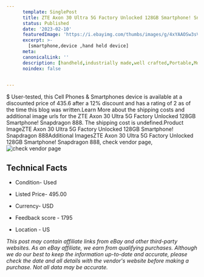 ```yaml
---
      template: SinglePost
      title: ZTE Axon 30 Ultra 5G Factory Unlocked 128GB Smartphone! Snapdragon 888
      status: Published
      date: '2023-02-10'
      featuredImage: 'https://i.ebayimg.com/thumbs/images/g/4xYAAOSw3sVj1q1f/s-l225.jpg'
      excerpt: >-
        [smartphone,device ,hand held device]
      meta:
      canonicalLink: ''
      description: [handheld,industrially made,well crafted,Portable,Mobile,Compact,Convenient,Lightweight,Maneuverable,Man-portable,Miniature,Carriable,Hand-held,Light,Holdable,Transportable,Mobile device,Pocket-sized,On-the-go,Wireless,Cordless,Compact size,Convenient size, smartphone,device ,hand held device]
      noindex: false

        
---
```

$
    User-tested, this Cell Phones & Smartphones device is available at a discounted price of 435.6 after a 12% discount and has a rating of 2 as of the time this blog was written.Learn More about the shipping costs and additional image urls for the ZTE Axon 30 Ultra 5G Factory Unlocked 128GB Smartphone! Snapdragon 888. The shipping cost is undefined.Product ImageZTE Axon 30 Ultra 5G Factory Unlocked 128GB Smartphone! Snapdragon 888Additional ImagesZTE Axon 30 Ultra 5G Factory Unlocked 128GB Smartphone! Snapdragon 888, check vendor page, ![check vendor page](https://origin-galleryplus.ebayimg.com/ws/web/225409861528_2_0_1/225x225.jpg,https://origin-galleryplus.ebayimg.com/ws/web/225409861528_3_0_1/225x225.jpg,https://origin-galleryplus.ebayimg.com/ws/web/225409861528_4_0_1/225x225.jpg,https://origin-galleryplus.ebayimg.com/ws/web/225409861528_5_0_1/225x225.jpg,https://origin-galleryplus.ebayimg.com/ws/web/225409861528_6_0_1/225x225.jpg,https://origin-galleryplus.ebayimg.com/ws/web/225409861528_7_0_1/225x225.jpg,https://origin-galleryplus.ebayimg.com/ws/web/225409861528_8_0_1/225x225.jpg,https://origin-galleryplus.ebayimg.com/ws/web/225409861528_9_0_1/225x225.jpg,https://origin-galleryplus.ebayimg.com/ws/web/225409861528_10_0_1/225x225.jpg,https://origin-galleryplus.ebayimg.com/ws/web/225409861528_11_0_1/225x225.jpg,https://origin-galleryplus.ebayimg.com/ws/web/225409861528_12_0_1/225x225.jpg,https://origin-galleryplus.ebayimg.com/ws/web/225409861528_13_0_1/225x225.jpg,https://origin-galleryplus.ebayimg.com/ws/web/225409861528_14_0_1/225x225.jpg,https://origin-galleryplus.ebayimg.com/ws/web/225409861528_15_0_1/225x225.jpg,https://origin-galleryplus.ebayimg.com/ws/web/225409861528_16_0_1/225x225.jpg)
    
    

 ## Technical Facts 



     
      

 - Condition- Used 


      

 - Listed Price- 495.00 


      

 - Currency- USD 


      

 - Feedback score - 1795 


      

 - Location - US 


      
      

 *_This post may contain affiliate links from eBay and other third-party websites. As an eBay affiliate, we earn from qualifying purchases. Although we do our best to keep the information up-to-date and accurate, please check the date and all details with the vendor's website before making a purchase. Not all data may be accurate._*



    
    
    
    
    